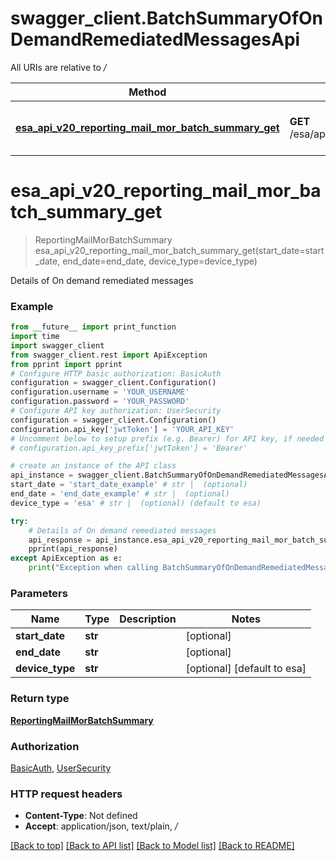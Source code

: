 # swagger_client.BatchSummaryOfOnDemandRemediatedMessagesApi

All URIs are relative to */*

Method | HTTP request | Description
------------- | ------------- | -------------
[**esa_api_v20_reporting_mail_mor_batch_summary_get**](BatchSummaryOfOnDemandRemediatedMessagesApi.md#esa_api_v20_reporting_mail_mor_batch_summary_get) | **GET** /esa/api/v2.0/reporting/mail_mor_batch_summary | Details of On demand remediated messages

# **esa_api_v20_reporting_mail_mor_batch_summary_get**
> ReportingMailMorBatchSummary esa_api_v20_reporting_mail_mor_batch_summary_get(start_date=start_date, end_date=end_date, device_type=device_type)

Details of On demand remediated messages

### Example
```python
from __future__ import print_function
import time
import swagger_client
from swagger_client.rest import ApiException
from pprint import pprint
# Configure HTTP basic authorization: BasicAuth
configuration = swagger_client.Configuration()
configuration.username = 'YOUR_USERNAME'
configuration.password = 'YOUR_PASSWORD'
# Configure API key authorization: UserSecurity
configuration = swagger_client.Configuration()
configuration.api_key['jwtToken'] = 'YOUR_API_KEY'
# Uncomment below to setup prefix (e.g. Bearer) for API key, if needed
# configuration.api_key_prefix['jwtToken'] = 'Bearer'

# create an instance of the API class
api_instance = swagger_client.BatchSummaryOfOnDemandRemediatedMessagesApi(swagger_client.ApiClient(configuration))
start_date = 'start_date_example' # str |  (optional)
end_date = 'end_date_example' # str |  (optional)
device_type = 'esa' # str |  (optional) (default to esa)

try:
    # Details of On demand remediated messages
    api_response = api_instance.esa_api_v20_reporting_mail_mor_batch_summary_get(start_date=start_date, end_date=end_date, device_type=device_type)
    pprint(api_response)
except ApiException as e:
    print("Exception when calling BatchSummaryOfOnDemandRemediatedMessagesApi->esa_api_v20_reporting_mail_mor_batch_summary_get: %s\n" % e)
```

### Parameters

Name | Type | Description  | Notes
------------- | ------------- | ------------- | -------------
 **start_date** | **str**|  | [optional] 
 **end_date** | **str**|  | [optional] 
 **device_type** | **str**|  | [optional] [default to esa]

### Return type

[**ReportingMailMorBatchSummary**](ReportingMailMorBatchSummary.md)

### Authorization

[BasicAuth](../README.md#BasicAuth), [UserSecurity](../README.md#UserSecurity)

### HTTP request headers

 - **Content-Type**: Not defined
 - **Accept**: application/json, text/plain, */*

[[Back to top]](#) [[Back to API list]](../README.md#documentation-for-api-endpoints) [[Back to Model list]](../README.md#documentation-for-models) [[Back to README]](../README.md)

